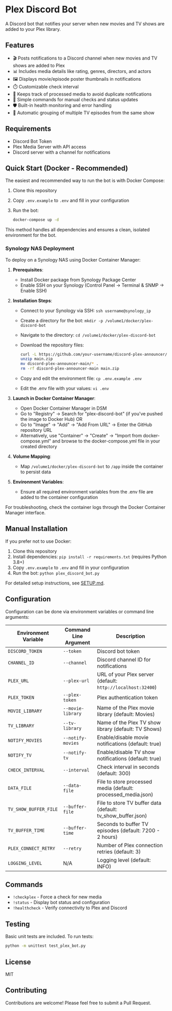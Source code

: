# Plex Discord Bot

A Discord bot that notifies your server when new movies and TV shows are added to your Plex library.

## Features

- 🎬 Posts notifications to a Discord channel when new movies and TV shows are added to Plex
- 📊 Includes media details like rating, genres, directors, and actors
- 🖼️ Displays movie/episode poster thumbnails in notifications
- ⏱️ Customizable check interval
- 💾 Keeps track of processed media to avoid duplicate notifications
- 🤖 Simple commands for manual checks and status updates
- 🛡️ Built-in health monitoring and error handling
- 🔄 Automatic grouping of multiple TV episodes from the same show

## Requirements

- Discord Bot Token
- Plex Media Server with API access
- Discord server with a channel for notifications

## Quick Start (Docker - Recommended)

The easiest and recommended way to run the bot is with Docker Compose:

1. Clone this repository
2. Copy `.env.example` to `.env` and fill in your configuration
3. Run the bot:

   ```bash
   docker-compose up -d
   ```

This method handles all dependencies and ensures a clean, isolated environment for the bot.

### Synology NAS Deployment

To deploy on a Synology NAS using Docker Container Manager:

1. **Prerequisites**:

   - Install Docker package from Synology Package Center
   - Enable SSH on your Synology (Control Panel → Terminal & SNMP → Enable SSH)

2. **Installation Steps**:

   - Connect to your Synology via SSH: `ssh username@synology_ip`
   - Create a directory for the bot: `mkdir -p /volume1/docker/plex-discord-bot`
   - Navigate to the directory: `cd /volume1/docker/plex-discord-bot`
   - Download the repository files:

     ```bash
     curl -L https://github.com/your-username/discord-plex-announcer/archive/refs/heads/main.zip -o main.zip
     unzip main.zip
     mv discord-plex-announcer-main/* .
     rm -rf discord-plex-announcer-main main.zip
     ```

   - Copy and edit the environment file: `cp .env.example .env`
   - Edit the .env file with your values: `vi .env`

3. **Launch in Docker Container Manager**:

   - Open Docker Container Manager in DSM
   - Go to "Registry" → Search for "plex-discord-bot" (if you've pushed the image to Docker Hub) OR
   - Go to "Image" → "Add" → "Add From URL" → Enter the GitHub repository URL
   - Alternatively, use "Container" → "Create" → "Import from docker-compose.yml" and browse to the docker-compose.yml file in your created directory

4. **Volume Mapping**:

   - Map `/volume1/docker/plex-discord-bot` to `/app` inside the container to persist data

5. **Environment Variables**:
   - Ensure all required environment variables from the .env file are added to the container configuration

For troubleshooting, check the container logs through the Docker Container Manager interface.

## Manual Installation

If you prefer not to use Docker:

1. Clone this repository
2. Install dependencies: `pip install -r requirements.txt` (requires Python 3.8+)
3. Copy `.env.example` to `.env` and fill in your configuration
4. Run the bot: `python plex_discord_bot.py`

For detailed setup instructions, see [SETUP.md](SETUP.md).

## Configuration

Configuration can be done via environment variables or command line arguments:

| Environment Variable  | Command Line Argument | Description                                                   |
| --------------------- | --------------------- | ------------------------------------------------------------- |
| `DISCORD_TOKEN`       | `--token`             | Discord bot token                                             |
| `CHANNEL_ID`          | `--channel`           | Discord channel ID for notifications                          |
| `PLEX_URL`            | `--plex-url`          | URL of your Plex server (default: `http://localhost:32400`)   |
| `PLEX_TOKEN`          | `--plex-token`        | Plex authentication token                                     |
| `MOVIE_LIBRARY`       | `--movie-library`     | Name of the Plex movie library (default: Movies)              |
| `TV_LIBRARY`          | `--tv-library`        | Name of the Plex TV show library (default: TV Shows)          |
| `NOTIFY_MOVIES`       | `--notify-movies`     | Enable/disable movie notifications (default: true)            |
| `NOTIFY_TV`           | `--notify-tv`         | Enable/disable TV show notifications (default: true)          |
| `CHECK_INTERVAL`      | `--interval`          | Check interval in seconds (default: 300)                      |
| `DATA_FILE`           | `--data-file`         | File to store processed media (default: processed_media.json) |
| `TV_SHOW_BUFFER_FILE` | `--buffer-file`       | File to store TV buffer data (default: tv_show_buffer.json)   |
| `TV_BUFFER_TIME`      | `--buffer-time`       | Seconds to buffer TV episodes (default: 7200 - 2 hours)       |
| `PLEX_CONNECT_RETRY`  | `--retry`             | Number of Plex connection retries (default: 3)                |
| `LOGGING_LEVEL`       | N/A                   | Logging level (default: INFO)                                 |

## Commands

- `!checkplex` - Force a check for new media
- `!status` - Display bot status and configuration
- `!healthcheck` - Verify connectivity to Plex and Discord

## Testing

Basic unit tests are included. To run tests:

```bash
python -m unittest test_plex_bot.py
```

## License

MIT

## Contributing

Contributions are welcome! Please feel free to submit a Pull Request.
